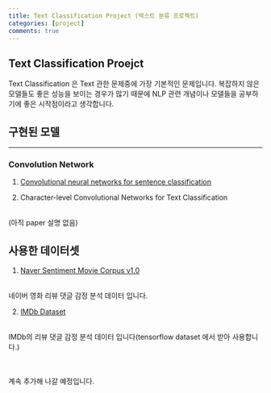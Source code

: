 ```yaml
---
title: Text Classification Project (텍스트 분류 프로젝트)
categories: [project]
comments: true
---
```

## Text Classification Proejct
Text Classification 은 Text 관한 문제중에 가장 기본적인 문제입니다. 복잡하지 않은 모델들도 좋은 성능을 보이는 경우가 많기 때문에 NLP 관련 개념이나 모델들을 공부하기에 좋은 시작점이라고 생각합니다.


## 구현된 모델
---
### Convolution Network

1. [Convolutional neural networks for sentence classification](https://paper-cat.github.io/2020-08/paper1)

2. Character-level Convolutional Networks for Text
Classification
<br/>
(아직 paper 설명 없음)


## 사용한 데이터셋
1. [Naver Sentiment Movie Corpus v1.0](https://github.com/e9t/nsmc)
<br/>
네이버 영화 리뷰 댓글 감정 분석 데이터 입니다.

2. [IMDb Dataset](https://www.imdb.com/interfaces/)
<br/>
IMDb의 리뷰 댓글 감정 분석 데이터 입니다(tensorflow dataset 에서 받아 사용합니다.)


<br/><br/>
계속 추가해 나갈 예정입니다.
